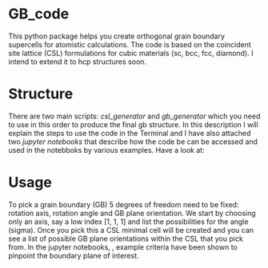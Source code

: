 # GB_code
This python package helps you create orthogonal grain boundary supercells for atomistic calculations. The code is based on the 
coincident site lattice (CSL) formulations for cubic materials (sc, bcc, fcc, diamond). I intend to extend it to hcp structures soon.

# Structure
There are two main scripts: _csl_generator_ and _gb_generator_ which you need to use in this order to produce the final gb structure.
In this description I will explain the steps to use the code in the Terminal and I have also attached two _jupyter notebooks_ that
describe how the code be can be accessed and used in the notebboks by various examples. Have a look at: 

# Usage
To pick a grain boundary (GB) 5 degrees of freedom need to be fixed: rotation axis, rotation angle and GB plane orientation.
We start by choosing only an axis, say a low index [1, 1, 1] and list the possibilities for the angle (sigma). Once you pick
this a CSL minimal cell will be created and you can see a list of possible GB plane orientations within the CSL that you pick
from. In the jupyter notebooks, , example criteria have been shown to pinpoint the boundary plane of interest.









